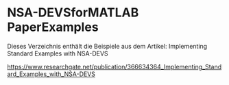 # NSA-DEVSforMATLAB PaperExamples
Dieses Verzeichnis enthält die Beispiele aus dem Artikel: Implementing Standard Examples with NSA-DEVS

https://www.researchgate.net/publication/366634364_Implementing_Standard_Examples_with_NSA-DEVS